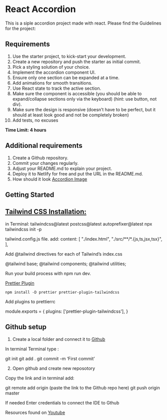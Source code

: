 # React Accordion

This is a siple accordion project made with react.
Please find the Guidelines for the project:

## Requirements

1. Use the starter project, to kick-start your development.
2. Create a new repository and push the starter as initial commit.
3. Pick a styling solution of your choice.
4. Implement the accordion component UI.
5. Ensure only one section can be expanded at a time.
6. Add animations for smooth transitions.
7. Use React state to track the active section.
8. Make sure the component is accessible (you should be able to expand/collapse sections only via the keyboard) (hint: use button, not div).
9. Make sure the design is responsive (doesn’t have to be perfect, but it should at least look good and not be completely broken)
10. Add tests, no excuses

**Time Limit: 4 hours**

## Additional requirements

1. Create a Github repository.
2. Commit your changes regularly.
3. Adjust your README.md to explain your project.
4. Deploy it to Netlify for free and put the URL in the README.md.
5. How should it look
   [Accordion Image]()

## Getting Started

## [Tailwind CSS Installation:](https://tailwindcss.com/docs/guides/vite)

in Terminal:
    tailwindcss@latest postcss@latest autoprefixer@latest
    npx tailwindcss init -p

tailwind.config.js file. add:
   content: [
    "./index.html",
    "./src/**/*.{js,ts,jsx,tsx}",
  ],

Add @tailwind directives for each of Tailwind’s
index.css

  @tailwind base;
  @tailwind components;
  @tailwind utilities;

Run your build process with npm run dev.

[Prettier Plugin](https://github.com/tailwindlabs/prettier-plugin-tailwindcss)

    npm install -D prettier prettier-plugin-tailwindcss

Add plugins to prettierrc

module.exports = {
  plugins: ['prettier-plugin-tailwindcss'],
}
## Github setup

1. Create a local folder and connect it to [Github](https://github.com/)

In terminal Terminal type :

git init
git add .
git commit -m ‘First commit’

2. Open github and create new reposotory

Copy the link and in terminal add:

git remote add origin (paste the link to the Github repo here)
git push origin master

If needed Enter credentials to connect the IDE to Gthub

Resources found on [Youtube](https://www.youtube.com/watch?v=vbQ2bYHxxEA)
